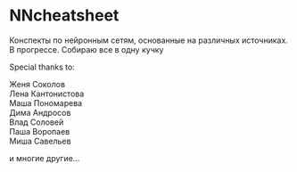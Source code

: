 # NNcheatsheet

Конспекты по нейронным сетям, основанные на различных источниках. В прогрессе. Собираю все в одну кучку

Special thanks to:

Женя Соколов \
Лена Кантонистова \
Маша Пономарева \
Дима Андросов \
Влад Соловей \
Паша Воропаев \
Миша Савельев

и многие другие...
